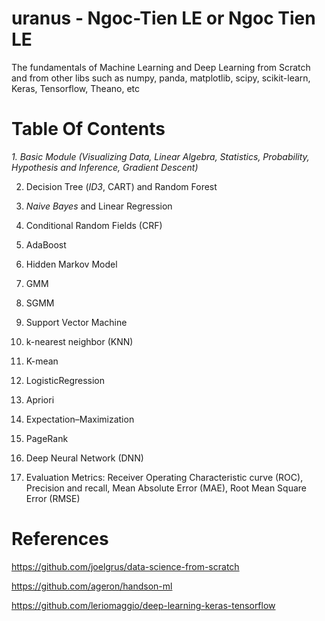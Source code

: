 # uranus - Ngoc-Tien LE or Ngoc Tien LE
The fundamentals of Machine Learning and Deep Learning from Scratch and from other libs such as numpy, panda, matplotlib, scipy, scikit-learn, Keras, Tensorflow, Theano, etc

# Table Of Contents

*1. Basic Module (Visualizing Data, Linear Algebra, Statistics, Probability, Hypothesis and Inference, Gradient Descent)*

2. Decision Tree (*ID3*, CART) and Random Forest

3. *Naive Bayes* and Linear Regression

4. Conditional Random Fields (CRF)

5. AdaBoost

6. Hidden Markov Model

7. GMM

8. SGMM

9. Support Vector Machine

10. k-nearest neighbor (KNN)
11. K-mean
12. LogisticRegression
13. Apriori
14. Expectation–Maximization
15. PageRank
16. Deep Neural Network (DNN)
17. Evaluation Metrics: Receiver Operating Characteristic curve (ROC), Precision and recall, Mean Absolute Error (MAE), Root Mean Square Error (RMSE)

# References
https://github.com/joelgrus/data-science-from-scratch

https://github.com/ageron/handson-ml

https://github.com/leriomaggio/deep-learning-keras-tensorflow
